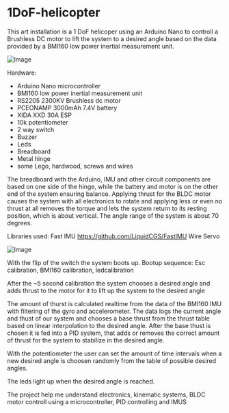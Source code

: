 # 1DoF-helicopter
This art installation is a 1 DoF helicoper using an Arduino Nano to controll a Brushless DC motor to lift the system to a desired angle based on the data provided by a BMI160 low power inertial measurement unit.

![Image](https://github.com/user-attachments/assets/5c7bec05-c591-4370-b35b-d1a1f6707b7e)

Hardware:
- Arduino Nano microcontroller
- BMI160 low power inertial measurement unit
- RS2205 2300KV Brushless dc motor
- PCEONAMP 3000mAh 7.4V battery
- XIDA XXD 30A ESP
- 10k potentiometer
- 2 way switch
- Buzzer
- Leds
- Breadboard
- Metal hinge
- some Lego, hardwood, screws and wires

The breadboard with the Arduino, IMU and other circuit components are based on one side of the hinge, while the battery and motor is on the other end of the system ensuring balance. Applying thrust for the BLDC motor causes the system with all electronics to rotate and applying less or even no thrust at all removes the torque and lets the system return to its resting position, which is about vertical. The angle range of the system is about 70 degrees.

Libraries used:
Fast IMU https://github.com/LiquidCGS/FastIMU 
Wire
Servo

![Image](https://github.com/user-attachments/assets/739eadff-0c4c-452a-8cca-ac990488ee5b)

With the flip of the switch the system boots up.
Bootup sequence: Esc calibration, BMI160 calibration, ledcalibration

After the ~5 second calibration the system chooses a desired angle and adds thrust to the motor for it to lift up the system to the desired angle

The amount of thurst is calculated realtime from the data of the BMI160 IMU with filtering of the gyro and accelerometer. The data logs the current angle and thust of our system and chooses a base thrust from the thrust table based on linear interpolation to the desired angle. After the base thust is chosen it is fed into a PID system, that adds or removes the correct amount of thrust for the system to stabilize in the desired angle.

With the potentiometer the user can set the amount of time intervals when a new desired angle is choosen randomly from the table of possible desired angles.

The leds light up when the desired angle is reached.

The project help me understand electronics, kinematic systems, BLDC motor controll using a microcontroller, PID controlling and IMUS






